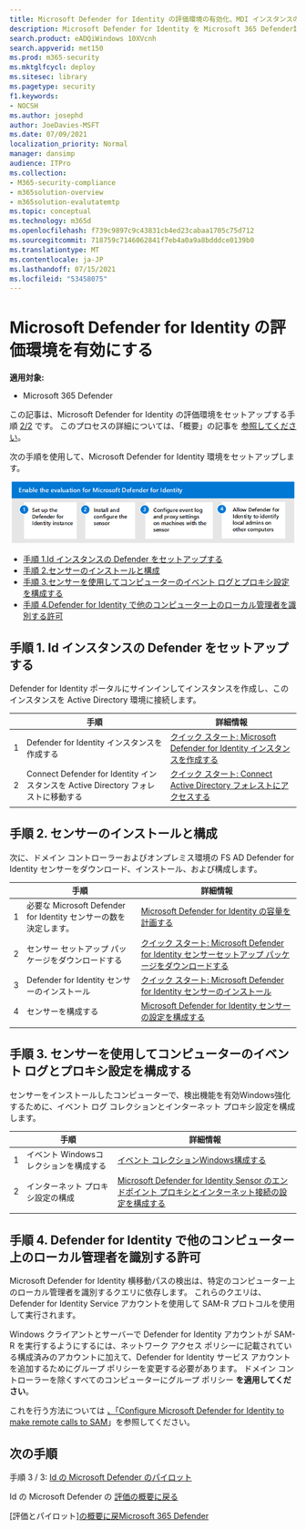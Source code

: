```yaml
---
title: Microsoft Defender for Identity の評価環境の有効化、MDI インスタンスのセットアップ、MDI センサーのインストールと構成、MDI センサーによるローカル管理者の検出
description: Microsoft Defender for Identity を Microsoft 365 Defender試用版ラボまたはパイロット環境でセットアップするには、&センサーをインストールし、他のコンピューターにローカル管理者を検出します。
search.product: eADQiWindows 10XVcnh
search.appverid: met150
ms.prod: m365-security
ms.mktglfcycl: deploy
ms.sitesec: library
ms.pagetype: security
f1.keywords:
- NOCSH
ms.author: josephd
author: JoeDavies-MSFT
ms.date: 07/09/2021
localization_priority: Normal
manager: dansimp
audience: ITPro
ms.collection:
- M365-security-compliance
- m365solution-overview
- m365solution-evalutatemtp
ms.topic: conceptual
ms.technology: m365d
ms.openlocfilehash: f739c9897c9c43831cb4ed23cabaa1705c75d712
ms.sourcegitcommit: 718759c7146062841f7eb4a0a9a8bdddce0139b0
ms.translationtype: MT
ms.contentlocale: ja-JP
ms.lasthandoff: 07/15/2021
ms.locfileid: "53458075"
---
```

# <a name="enable-the-evaluation-environment-for-microsoft-defender-for-identity"></a>Microsoft Defender for Identity の評価環境を有効にする

**適用対象:**
- Microsoft 365 Defender

この記事は、Microsoft Defender for Identity の評価環境をセットアップする手順 [2/2](eval-defender-identity-overview.md) です。 このプロセスの詳細については、「概要」の記事を [参照してください](eval-defender-identity-overview.md)。

次の手順を使用して、Microsoft Defender for Identity 環境をセットアップします。 

![Microsoft Defender 評価環境で Microsoft Defender for Identity を有効にする手順](../../media/defender/m365-defender-identity-eval-enable-steps.png)

- [手順 1.Id インスタンスの Defender をセットアップする](#step-1-set-up-the-defender-for-identity-instance)
- [手順 2.センサーのインストールと構成](#step-2-install-and-configure-the-sensor)
- [手順 3.センサーを使用してコンピューターのイベント ログとプロキシ設定を構成する](#step-3-configure-event-log-and-proxy-settings-on-machines-with-the-sensor)
- [手順 4.Defender for Identity で他のコンピューター上のローカル管理者を識別する許可](#step-4-allow-defender-for-identity-to-identify-local-admins-on-other-computers)

## <a name="step-1-set-up-the-defender-for-identity-instance"></a>手順 1. Id インスタンスの Defender をセットアップする

Defender for Identity ポータルにサインインしてインスタンスを作成し、このインスタンスを Active Directory 環境に接続します。 

|  |手順     |詳細情報  |
|---------|---------|---------|
|1     | Defender for Identity インスタンスを作成する        | [クイック スタート: Microsoft Defender for Identity インスタンスを作成する](/defender-for-identity/install-step1)        |
|2     | Connect Defender for Identity インスタンスを Active Directory フォレストに移動する   | [クイック スタート: Connect Active Directory フォレストにアクセスする](/defender-for-identity/install-step2)  |
| | |

## <a name="step-2-install-and-configure-the-sensor"></a>手順 2. センサーのインストールと構成

次に、ドメイン コントローラーおよびオンプレミス環境の FS AD Defender for Identity センサーをダウンロード、インストール、および構成します。

|  |手順     |詳細情報  |
|---------|---------|---------|
|1     | 必要な Microsoft Defender for Identity センサーの数を決定します。        | [Microsoft Defender for Identity の容量を計画する](/defender-for-identity/capacity-planning)   |
|2     | センサー セットアップ パッケージをダウンロードする  |  [クイック スタート: Microsoft Defender for Identity センサーセットアップ パッケージをダウンロードする](/defender-for-identity/install-step3)   |
|3     | Defender for Identity センサーのインストール    |  [クイック スタート: Microsoft Defender for Identity センサーのインストール](/defender-for-identity/install-step4)       |
|4      | センサーを構成する       |  [Microsoft Defender for Identity センサーの設定を構成する ](/defender-for-identity/install-step5)   |
|   |         |         |

## <a name="step-3-configure-event-log-and-proxy-settings-on-machines-with-the-sensor"></a>手順 3. センサーを使用してコンピューターのイベント ログとプロキシ設定を構成する

センサーをインストールしたコンピューターで、検出機能を有効Windows強化するために、イベント ログ コレクションとインターネット プロキシ設定を構成します。

|  |手順     |詳細情報  |
|---------|---------|---------|
|1     | イベント Windowsコレクションを構成する         | [イベント コレクションWindows構成する](/defender-for-identity/configure-windows-event-collection)        |
|2     | インターネット プロキシ設定の構成        | [Microsoft Defender for Identity Sensor のエンドポイント プロキシとインターネット接続の設定を構成する](/defender-for-identity/configure-proxy)        |
|   |         |         |

## <a name="step-4-allow-defender-for-identity-to-identify-local-admins-on-other-computers"></a>手順 4. Defender for Identity で他のコンピューター上のローカル管理者を識別する許可

Microsoft Defender for Identity 横移動パスの検出は、特定のコンピューター上のローカル管理者を識別するクエリに依存します。 これらのクエリは、Defender for Identity Service アカウントを使用して SAM-R プロトコルを使用して実行されます。 

Windows クライアントとサーバーで Defender for Identity アカウントが SAM-R を実行するようにするには、ネットワーク アクセス ポリシーに記載されている構成済みのアカウントに加えて、Defender for Identity サービス アカウントを追加するためにグループ ポリシーを変更する必要があります。 ドメイン コントローラーを除くすべてのコンピューターにグループ ポリシー **を適用してください**。

これを行う方法については [、「Configure Microsoft Defender for Identity to make remote calls to SAM](/defender-for-identity/install-step8-samr)」を参照してください。 

## <a name="next-steps"></a>次の手順

手順 3 / 3: [Id の Microsoft Defender のパイロット](eval-defender-identity-pilot.md)

Id の Microsoft Defender の [評価の概要に戻る](eval-defender-identity-overview.md)

[評価とパイロット][の概要に戻Microsoft 365 Defender](eval-overview.md)